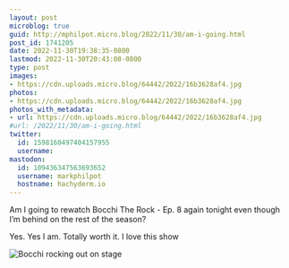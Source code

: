 ```yaml
---
layout: post
microblog: true
guid: http://mphilpot.micro.blog/2022/11/30/am-i-going.html
post_id: 1741205
date: 2022-11-30T19:38:35-0800
lastmod: 2022-11-30T20:43:08-0800
type: post
images:
- https://cdn.uploads.micro.blog/64442/2022/16b3628af4.jpg
photos:
- https://cdn.uploads.micro.blog/64442/2022/16b3628af4.jpg
photos_with_metadata:
- url: https://cdn.uploads.micro.blog/64442/2022/16b3628af4.jpg
#url: /2022/11/30/am-i-going.html
twitter:
  id: 1598160497404157955
  username: 
mastodon:
  id: 109436347563693652
  username: markphilpot
  hostname: hachyderm.io
---
```

Am I going to rewatch Bocchi The Rock - Ep. 8 again tonight even though I’m behind on the rest of the season?

Yes. Yes I am. Totally worth it. I love this show

![Bocchi rocking out on stage](https://micro.markphilpot.com/uploads/2022/16b3628af4.jpg)

